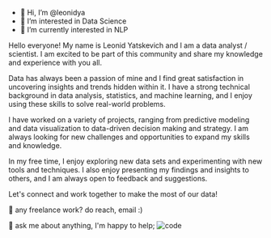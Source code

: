- 👋 Hi, I’m @leonidya
- 👀 I’m interested in Data Science
- 🌱 I’m currently interested in NLP

<!---
leonidya/leonidya is a ✨ special ✨ repository because its `README.md` (this file) appears on your GitHub profile.
You can click the Preview link to take a look at your changes.
--->

Hello everyone! My name is Leonid Yatskevich and I am a data analyst / scientist. I am excited to be part of this community and share my knowledge and experience with you all.

Data has always been a passion of mine and I find great satisfaction in uncovering insights and trends hidden within it. I have a strong technical background in data analysis, statistics, and machine learning, and I enjoy using these skills to solve real-world problems.

I have worked on a variety of projects, ranging from predictive modeling and data visualization to data-driven decision making and strategy. I am always looking for new challenges and opportunities to expand my skills and knowledge.

In my free time, I enjoy exploring new data sets and experimenting with new tools and techniques. I also enjoy presenting my findings and insights to others, and I am always open to feedback and suggestions.

Let's connect and work together to make the most of our data!

💼 any freelance work? do reach, email :)

💬 ask me about anything, I'm happy to help; ![code](https://user-images.githubusercontent.com/53173112/218266632-9f0ebb51-3a74-40c1-b4dd-09069b0cd45f.gif)
